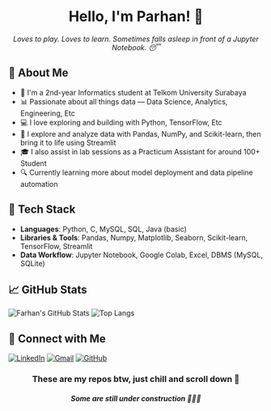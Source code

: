 <div align="center">

  <h1>Hello, I'm Parhan! 👋 </h1>
  <p><em>Loves to play. Loves to learn. Sometimes falls asleep in front of a Jupyter Notebook. 😴</em></p>

</div>

<!-- Sekiranya mau dimasukkan gambar or something kedepannya -->

<!-- <div align="center">
  <img src="https://media.giphy.com/media/du3J3cXyzhj75IOgvA/giphy.gif" width="300" />
</div> -->

## 📖 **About Me**  

- 🧠 I'm a 2nd-year Informatics student at Telkom University Surabaya  
- 📊 Passionate about all things data — Data Science, Analytics, Engineering, Etc
- 💻 I love exploring and building with Python, TensorFlow, Etc
- 🧰 I explore and analyze data with Pandas, NumPy, and Scikit-learn, then bring it to life using Streamlit
- 🎓 I also assist in lab sessions as a Practicum Assistant for around 100+ Student
- 🔍 Currently learning more about model deployment and data pipeline automation  

## 💼 Tech Stack
- **Languages**: Python, C, MySQL, SQL, Java (basic)
- **Libraries & Tools**: Pandas, Numpy, Matplotlib, Seaborn, Scikit-learn, TensorFlow, Streamlit
- **Data Workflow**: Jupyter Notebook, Google Colab, Excel, DBMS (MySQL, SQLite)

## 📈 GitHub Stats

![Farhan's GitHub Stats](https://github-readme-stats.vercel.app/api?username=iniparhan&show_icons=true&theme=github_dark)
![Top Langs](https://github-readme-stats.vercel.app/api/top-langs/?username=iniparhan&layout=compact&theme=github_dark)

## 🤝 Connect with Me

[![LinkedIn](https://img.shields.io/badge/LinkedIn-Connect-blue?logo=linkedin)](https://linkedin.com/in/ahmadfarhanqf)
[![Gmail](https://img.shields.io/badge/Gmail-Contact-red?logo=gmail)](mailto:farhanhmd11@gmail.com)
[![GitHub](https://img.shields.io/badge/GitHub-Profile-lightgrey?logo=github)](https://github.com/iniparhan)


<div align="center">
  <h3>These are my repos btw, just chill and scroll down 👀</h3>
  <h5>Some are still under construction 👷‍♂️🚧</h5>
</div>
